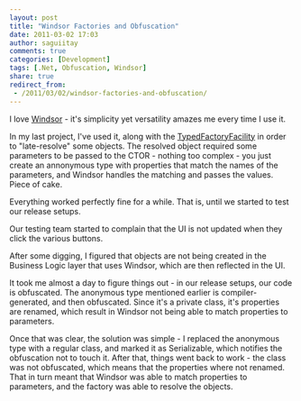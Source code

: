 ```yaml
---
layout: post
title: "Windsor Factories and Obfuscation"
date: 2011-03-02 17:03
author: saguiitay
comments: true
categories: [Development]
tags: [.Net, Obfuscation, Windsor]
share: true
redirect_from:
 - /2011/03/02/windsor-factories-and-obfuscation/
---
```

I love [Windsor](http://stw.castleproject.org/Windsor.MainPage.ashx) - it's simplicity yet versatility amazes me every time I use it.

In my last project, I've used it, along with the [TypedFactoryFacility](http://stw.castleproject.org/Windsor.Typed-Factory-Facility.ashx) in 
order to "late-resolve" some objects. The resolved object required some parameters to be passed to the CTOR - nothing too complex - 
you just create an annonymous type with properties that match the names of the parameters, and Windsor handles the matching and passes the values. Piece of cake.

Everything worked perfectly fine for a while. That is, until we started to test our release setups. 

Our testing team started to complain that the UI is not updated when they click the various buttons.

After some digging, I figured that objects are not being created in the Business Logic layer that uses Windsor, which are then reflected in the UI.

It took me almost a day to figure things out - in our release setups, our code is obfuscated. The anonymous type mentioned earlier is compiler-generated, 
and then obfuscated. Since it's a private class, it's properties are renamed, which result in Windsor not being able to match properties to parameters.

Once that was clear, the solution was simple - I replaced the anonymous type with a regular class, and marked it as Serializable, 
which notifies the obfuscation not to touch it. After that, things went back to work - the class was not obfuscated, which means that the properties 
where not renamed. That in turn meant that Windsor was able to match properties to parameters, and the factory was able to resolve the objects.


